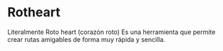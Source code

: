 # Rotheart

Literalmente Roto heart (corazón roto) Es una herramienta que permite crear rutas amigables de forma muy rápida y sencilla.

